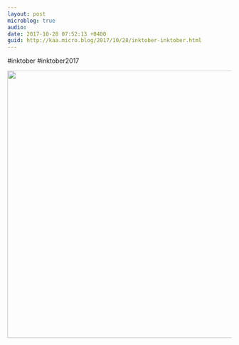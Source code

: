 ```yaml
---
layout: post
microblog: true
audio: 
date: 2017-10-28 07:52:13 +0400
guid: http://kaa.micro.blog/2017/10/28/inktober-inktober.html
---
```

#inktober #inktober2017

<img src="https://www.kaa.bz/uploads/2018/d8347f126c.jpg" width="600" height="600" />
